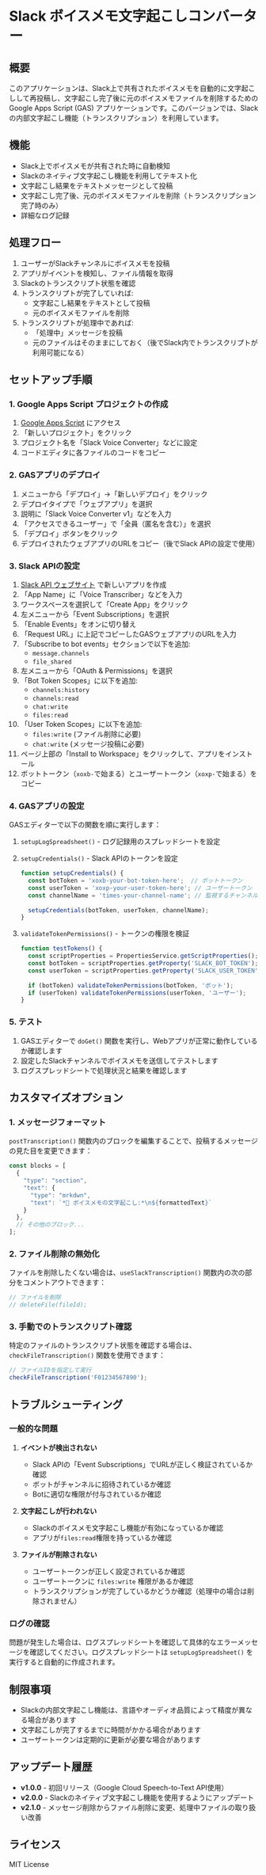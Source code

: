 # Slack ボイスメモ文字起こしコンバーター

## 概要

このアプリケーションは、Slack上で共有されたボイスメモを自動的に文字起こしして再投稿し、文字起こし完了後に元のボイスメモファイルを削除するための Google Apps Script (GAS) アプリケーションです。このバージョンでは、Slackの内部文字起こし機能（トランスクリプション）を利用しています。

## 機能

- Slack上でボイスメモが共有された時に自動検知
- Slackのネイティブ文字起こし機能を利用してテキスト化
- 文字起こし結果をテキストメッセージとして投稿
- 文字起こし完了後、元のボイスメモファイルを削除（トランスクリプション完了時のみ）
- 詳細なログ記録

## 処理フロー

1. ユーザーがSlackチャンネルにボイスメモを投稿
2. アプリがイベントを検知し、ファイル情報を取得
3. Slackのトランスクリプト状態を確認
4. トランスクリプトが完了していれば:
   - 文字起こし結果をテキストとして投稿
   - 元のボイスメモファイルを削除
5. トランスクリプトが処理中であれば:
   - 「処理中」メッセージを投稿
   - 元のファイルはそのままにしておく（後でSlack内でトランスクリプトが利用可能になる）

## セットアップ手順

### 1. Google Apps Script プロジェクトの作成

1. [Google Apps Script](https://script.google.com/) にアクセス
2. 「新しいプロジェクト」をクリック
3. プロジェクト名を「Slack Voice Converter」などに設定
4. コードエディタに各ファイルのコードをコピー

### 2. GASアプリのデプロイ

1. メニューから「デプロイ」→「新しいデプロイ」をクリック
2. デプロイタイプで「ウェブアプリ」を選択
3. 説明に「Slack Voice Converter v1」などを入力
4. 「アクセスできるユーザー」で「全員（匿名を含む）」を選択
5. 「デプロイ」ボタンをクリック
6. デプロイされたウェブアプリのURLをコピー（後でSlack APIの設定で使用）

### 3. Slack APIの設定

1. [Slack API ウェブサイト](https://api.slack.com/apps) で新しいアプリを作成
2. 「App Name」に「Voice Transcriber」などを入力
3. ワークスペースを選択して「Create App」をクリック
4. 左メニューから「Event Subscriptions」を選択
5. 「Enable Events」をオンに切り替え
6. 「Request URL」に上記でコピーしたGASウェブアプリのURLを入力
7. 「Subscribe to bot events」セクションで以下を追加:
   - `message.channels`
   - `file_shared`
8. 左メニューから「OAuth & Permissions」を選択
9. 「Bot Token Scopes」に以下を追加:
   - `channels:history`
   - `channels:read`
   - `chat:write`
   - `files:read`
10. 「User Token Scopes」に以下を追加:
    - `files:write` (ファイル削除に必要)
    - `chat:write` (メッセージ投稿に必要)
11. ページ上部の「Install to Workspace」をクリックして、アプリをインストール
12. ボットトークン（`xoxb-`で始まる）とユーザートークン（`xoxp-`で始まる）をコピー

### 4. GASアプリの設定

GASエディターで以下の関数を順に実行します：

1. `setupLogSpreadsheet()` - ログ記録用のスプレッドシートを設定
2. `setupCredentials()` - Slack APIのトークンを設定
   ```javascript
   function setupCredentials() {
     const botToken = 'xoxb-your-bot-token-here';  // ボットトークン
     const userToken = 'xoxp-your-user-token-here'; // ユーザートークン
     const channelName = 'times-your-channel-name'; // 監視するチャンネル名（オプション）
     
     setupCredentials(botToken, userToken, channelName);
   }
   ```

3. `validateTokenPermissions()` - トークンの権限を検証
   ```javascript
   function testTokens() {
     const scriptProperties = PropertiesService.getScriptProperties();
     const botToken = scriptProperties.getProperty('SLACK_BOT_TOKEN');
     const userToken = scriptProperties.getProperty('SLACK_USER_TOKEN');
     
     if (botToken) validateTokenPermissions(botToken, 'ボット');
     if (userToken) validateTokenPermissions(userToken, 'ユーザー');
   }
   ```

### 5. テスト

1. GASエディターで `doGet()` 関数を実行し、Webアプリが正常に動作しているか確認します
2. 設定したSlackチャンネルでボイスメモを送信してテストします
3. ログスプレッドシートで処理状況と結果を確認します

## カスタマイズオプション

### 1. メッセージフォーマット

`postTranscription()` 関数内のブロックを編集することで、投稿するメッセージの見た目を変更できます：

```javascript
const blocks = [
  {
    "type": "section",
    "text": {
      "type": "mrkdwn",
      "text": `*📝 ボイスメモの文字起こし:*\n${formattedText}`
    }
  },
  // その他のブロック...
];
```

### 2. ファイル削除の無効化

ファイルを削除したくない場合は、`useSlackTranscription()` 関数内の次の部分をコメントアウトできます：

```javascript
// ファイルを削除
// deleteFile(fileId);
```

### 3. 手動でのトランスクリプト確認

特定のファイルのトランスクリプト状態を確認する場合は、`checkFileTranscription()` 関数を使用できます：

```javascript
// ファイルIDを指定して実行
checkFileTranscription('F01234567890');
```

## トラブルシューティング

### 一般的な問題

1. **イベントが検出されない** 
   - Slack APIの「Event Subscriptions」でURLが正しく検証されているか確認
   - ボットがチャンネルに招待されているか確認
   - Botに適切な権限が付与されているか確認

2. **文字起こしが行われない**
   - Slackのボイスメモ文字起こし機能が有効になっているか確認
   - アプリが`files:read`権限を持っているか確認

3. **ファイルが削除されない**
   - ユーザートークンが正しく設定されているか確認
   - ユーザートークンに `files:write` 権限があるか確認
   - トランスクリプションが完了しているかどうか確認（処理中の場合は削除されません）

### ログの確認

問題が発生した場合は、ログスプレッドシートを確認して具体的なエラーメッセージを確認してください。ログスプレッドシートは `setupLogSpreadsheet()` を実行すると自動的に作成されます。

## 制限事項

- Slackの内部文字起こし機能は、言語やオーディオ品質によって精度が異なる場合があります
- 文字起こしが完了するまでに時間がかかる場合があります
- ユーザートークンは定期的に更新が必要な場合があります

## アップデート履歴

- **v1.0.0** - 初回リリース（Google Cloud Speech-to-Text API使用）
- **v2.0.0** - Slackのネイティブ文字起こし機能を使用するようにアップデート
- **v2.1.0** - メッセージ削除からファイル削除に変更、処理中ファイルの取り扱い改善

## ライセンス

MIT License